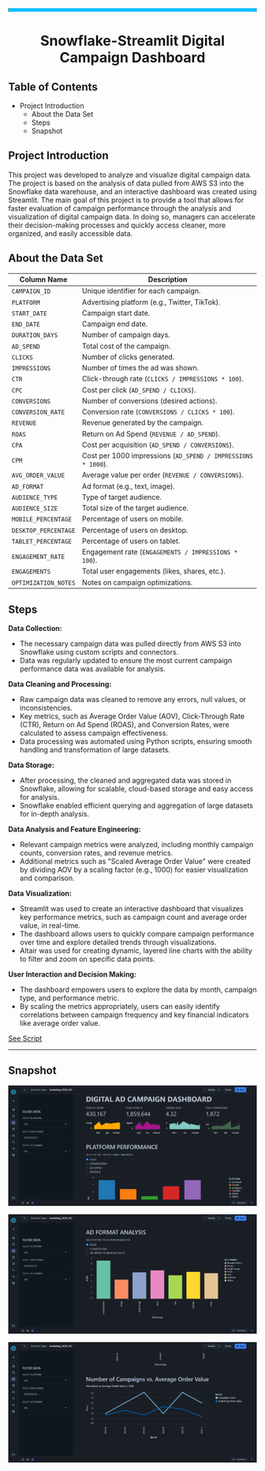 ![image](https://github.com/AtilaKzlts/Snowflake-Streamlit/blob/main/assets/bar.png)


<div align="center">
  <h1>Snowflake-Streamlit Digital Campaign Dashboard</h1>
 </p>
</div>

 
## Table of Contents

- Project Introduction
  - About the Data Set
  - Steps
  - Snapshot

## Project Introduction

This project was developed to analyze and visualize digital campaign data. The project is based on the analysis of data pulled from AWS S3 into the Snowflake data warehouse, and an interactive dashboard was created using Streamlit. The main goal of this project is to provide a tool that allows for faster evaluation of campaign performance through the analysis and visualization of digital campaign data. In doing so, managers can accelerate their decision-making processes and quickly access cleaner, more organized, and easily accessible data.

## About the Data Set

| **Column Name**          | **Description**                                          |
|--------------------------|----------------------------------------------------------|
| `CAMPAIGN_ID`             | Unique identifier for each campaign.                    |
| `PLATFORM`                | Advertising platform (e.g., Twitter, TikTok).            |
| `START_DATE`              | Campaign start date.                                    |
| `END_DATE`                | Campaign end date.                                      |
| `DURATION_DAYS`           | Number of campaign days.                                |
| `AD_SPEND`                | Total cost of the campaign.                             |
| `CLICKS`                  | Number of clicks generated.                             |
| `IMPRESSIONS`             | Number of times the ad was shown.                       |
| `CTR`                     | Click-through rate (`CLICKS / IMPRESSIONS * 100`).       |
| `CPC`                     | Cost per click (`AD_SPEND / CLICKS`).                   |
| `CONVERSIONS`             | Number of conversions (desired actions).                |
| `CONVERSION_RATE`         | Conversion rate (`CONVERSIONS / CLICKS * 100`).          |
| `REVENUE`                 | Revenue generated by the campaign.                      |
| `ROAS`                    | Return on Ad Spend (`REVENUE / AD_SPEND`).              |
| `CPA`                     | Cost per acquisition (`AD_SPEND / CONVERSIONS`).        |
| `CPM`                     | Cost per 1000 impressions (`AD_SPEND / IMPRESSIONS * 1000`). |
| `AVG_ORDER_VALUE`         | Average value per order (`REVENUE / CONVERSIONS`).      |
| `AD_FORMAT`               | Ad format (e.g., text, image).                          |
| `AUDIENCE_TYPE`           | Type of target audience.                                |
| `AUDIENCE_SIZE`           | Total size of the target audience.                      |
| `MOBILE_PERCENTAGE`       | Percentage of users on mobile.                          |
| `DESKTOP_PERCENTAGE`      | Percentage of users on desktop.                         |
| `TABLET_PERCENTAGE`       | Percentage of users on tablet.                          |
| `ENGAGEMENT_RATE`         | Engagement rate (`ENGAGEMENTS / IMPRESSIONS * 100`).     |
| `ENGAGEMENTS`             | Total user engagements (likes, shares, etc.).           |
| `OPTIMIZATION_NOTES`      | Notes on campaign optimizations.                        |



## Steps

**Data Collection:**
+ The necessary campaign data was pulled directly from AWS S3 into Snowflake using custom scripts and connectors.
+ Data was regularly updated to ensure the most current campaign performance data was available for analysis.

**Data Cleaning and Processing:**
+ Raw campaign data was cleaned to remove any errors, null values, or inconsistencies.
+ Key metrics, such as Average Order Value (AOV), Click-Through Rate (CTR), Return on Ad Spend (ROAS), and Conversion Rates, were calculated to assess campaign effectiveness.
+ Data processing was automated using Python scripts, ensuring smooth handling and transformation of large datasets.

**Data Storage:**
+ After processing, the cleaned and aggregated data was stored in Snowflake, allowing for scalable, cloud-based storage and easy access for analysis.
+ Snowflake enabled efficient querying and aggregation of large datasets for in-depth analysis.

**Data Analysis and Feature Engineering:**
+ Relevant campaign metrics were analyzed, including monthly campaign counts, conversion rates, and revenue metrics.
+ Additional metrics such as "Scaled Average Order Value" were created by dividing AOV by a scaling factor (e.g., 1000) for easier visualization and comparison.

**Data Visualization:**
+ Streamlit was used to create an interactive dashboard that visualizes key performance metrics, such as campaign count and average order value, in real-time.
+ The dashboard allows users to quickly compare campaign performance over time and explore detailed trends through visualizations.
+ Altair was used for creating dynamic, layered line charts with the ability to filter and zoom on specific data points.

**User Interaction and Decision Making:**
+ The dashboard empowers users to explore the data by month, campaign type, and performance metric.
+ By scaling the metrics appropriately, users can easily identify correlations between campaign frequency and key financial indicators like average order value.

[See Script](https://github.com/AtilaKzlts/Snowflake-Streamlit/blob/main/assets/streamlit_script.py)

---

## Snapshot

![image](https://github.com/AtilaKzlts/Snowflake-Streamlit/blob/main/assets/streamlit_snowlfake1.png)

![image](https://github.com/AtilaKzlts/Snowflake-Streamlit/blob/main/assets/streamlit_snowlfake2.png)

![image](https://github.com/AtilaKzlts/Snowflake-Streamlit/blob/main/assets/streamlit_snowlfake3.png)
